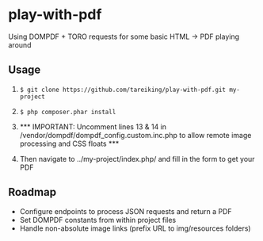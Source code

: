 play-with-pdf
=============

Using DOMPDF + TORO requests for some basic HTML -> PDF playing around

## Usage

1. ``$ git clone https://github.com/tareiking/play-with-pdf.git my-project``

2. ``$ php composer.phar install``

3. *** IMPORTANT: Uncomment lines 13 & 14 in /vendor/dompdf/dompdf_config.custom.inc.php to allow remote image processing and CSS floats ***

4. Then navigate to ../my-project/index.php/ and fill in the form to get your PDF


## Roadmap

- Configure endpoints to process JSON requests and return a PDF
- Set DOMPDF constants from within project files
- Handle non-absolute image links (prefix URL to img/resources folders)